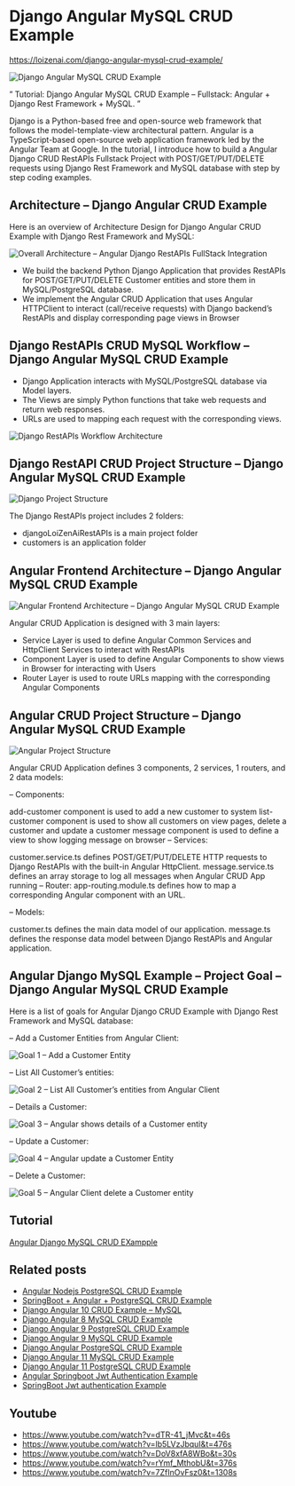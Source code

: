 # Django Angular MySQL CRUD Example

https://loizenai.com/django-angular-mysql-crud-example/

![Django Angular MySQL CRUD Example](https://loizenai.com/wp-content/uploads/2020/12/Angular-Django-CRUD-MySQL-Example.png)

” Tutorial: Django Angular MySQL CRUD Example – Fullstack: Angular + Django Rest Framework + MySQL. ”

Django is a Python-based free and open-source web framework that follows the model-template-view architectural pattern. Angular is a TypeScript-based open-source web application framework led by the Angular Team at Google. In the tutorial, I introduce how to build a Angular Django CRUD RestAPIs Fullstack Project with POST/GET/PUT/DELETE requests using Django Rest Framework and MySQL database with step by step coding examples.

## Architecture – Django Angular CRUD Example

Here is an overview of Architecture Design for Django Angular CRUD Example with Django Rest Framework and MySQL:

![Overall Architecture – Angular Django RestAPIs FullStack Integration](https://loizenai.com/wp-content/uploads/2020/07/Overall-Architecture-Angular-Django-RestAPIs-FullStack-Integration.png)

- We build the backend Python Django Application that provides RestAPIs for POST/GET/PUT/DELETE Customer entities and store them in MySQL/PostgreSQL database.
- We implement the Angular CRUD Application that uses Angular HTTPClient to interact (call/receive requests) with Django backend’s RestAPIs and display corresponding page views in Browser

## Django RestAPIs CRUD MySQL Workflow – Django Angular MySQL CRUD Example

- Django Application interacts with MySQL/PostgreSQL database via Model layers.
- The Views are simply Python functions that take web requests and return web responses.
- URLs are used to mapping each request with the corresponding views.

![Django RestAPIs Workflow Architecture](https://loizenai.com/wp-content/uploads/2020/07/Django-RestAPIs-Workflow-Architecture.png)

## Django RestAPI CRUD Project Structure – Django Angular MySQL CRUD Example

![Django Project Structure](https://loizenai.com/wp-content/uploads/2020/07/Django-Project-Structure.png)

The Django RestAPIs project includes 2 folders:

- djangoLoiZenAiRestAPIs is a main project folder
- customers is an application folder

## Angular Frontend Architecture – Django Angular MySQL CRUD Example

![Angular Frontend Architecture – Django Angular MySQL CRUD Example](https://loizenai.com/wp-content/uploads/2020/07/Angular-Application-Architecture.png)

Angular CRUD Application is designed with 3 main layers:

- Service Layer is used to define Angular Common Services and HttpClient Services to interact with RestAPIs
- Component Layer is used to define Angular Components to show views in Browser for interacting with Users
- Router Layer is used to route URLs mapping with the corresponding Angular Components

## Angular CRUD Project Structure – Django Angular MySQL CRUD Example
![Angular Project Structure](https://loizenai.com/wp-content/uploads/2020/07/Angular-Project-Structure-1.png)

Angular CRUD Application defines 3 components, 2 services, 1 routers, and 2 data models:

– Components:

add-customer component is used to add a new customer to system
list-customer component is used to show all customers on view pages, delete a customer and update a customer
message component is used to define a view to show logging message on browser
– Services:

customer.service.ts defines POST/GET/PUT/DELETE HTTP requests to Django RestAPIs with the built-in Angular HttpClient.
message.service.ts defines an array storage to log all messages when Angular CRUD App running
– Router: app-routing.module.ts defines how to map a corresponding Angular component with an URL.

– Models:

customer.ts defines the main data model of our application.
message.ts defines the response data model between Django RestAPIs and Angular application.


## Angular Django MySQL Example – Project Goal – Django Angular MySQL CRUD Example

Here is a list of goals for Angular Django CRUD Example with Django Rest Framework and MySQL database:

– Add a Customer Entities from Angular Client:

![Goal 1 – Add a Customer Entity](https://loizenai.com/wp-content/uploads/2020/07/Goal-1-Add-a-Customer-Entity.png)

– List All Customer’s entities:

![Goal 2 – List All Customer’s entities from Angular Client](https://loizenai.com/wp-content/uploads/2020/07/List-All-Customers-entities-from-Angular-Client.png)

– Details a Customer:

![Goal 3 – Angular shows details of a Customer entity](https://loizenai.com/wp-content/uploads/2020/07/Angular-shows-details-of-a-Customer-entity.png)

– Update a Customer:

![Goal 4 – Angular update a Customer Entity](https://loizenai.com/wp-content/uploads/2020/07/Angular-Client-Update-a-Customer-Entity.png)

– Delete a Customer:

![Goal 5 – Angular Client delete a Customer entity](https://loizenai.com/wp-content/uploads/2020/07/Goal-5-Angular-Client-delete-a-Customer-entity.png)

## Tutorial

[Angular Django MySQL CRUD EXampple](https://loizenai.com/django-angular-mysql-crud-example/)

## Related posts

- [Angular Nodejs PostgreSQL CRUD Example](https://loizenai.com/angular-10-nodejs-postgresql-crud-example-using-express-restapis-sequelize-tutorial/)
- [SpringBoot + Angular + PostgreSQL CRUD Example](https://loizenai.com/angular-10-nodejs-postgresql-crud-example-using-express-restapis-sequelize-tutorial/)
- [Django Angular 10 CRUD Example – MySQL](https://loizenai.com/angular-10-django-mysql-rest-crud-api-example/)
- [Django Angular 8 MySQL CRUD Example](https://loizenai.com/angular-10-django-mysql-rest-crud-api-example/)
- [Django Angular 9 PostgreSQL CRUD Example](https://loizenai.com/django-angular-9-postgresql-crud-example/)
- [Django Angular 9 MySQL CRUD Example](https://loizenai.com/django-angular-9-postgresql-crud-example/)
- [Django Angular PostgreSQL CRUD Example](https://loizenai.com/django-angular-9-postgresql-crud-example/)
- [Django Angular 11 MySQL CRUD Example](https://loizenai.com/django-angular-11-mysql-crud-example/)
- [Django Angular 11 PostgreSQL CRUD Example](https://loizenai.com/django-angular-11-mysql-crud-example/)
- [Angular Springboot Jwt Authentication Example](https://loizenai.com/angular-10-spring-boot-jwt-authentication-example/)
- [SpringBoot Jwt authentication Example](https://dev.to/loizenai/angular-11-springboot-jwt-authentication-example-1h9f)

## Youtube
- https://www.youtube.com/watch?v=dTR-41_jMvc&t=46s
- https://www.youtube.com/watch?v=lb5LVzJbquI&t=476s
- https://www.youtube.com/watch?v=DoV8xfA8WBo&t=30s
- https://www.youtube.com/watch?v=rYmf_MthobU&t=376s
- https://www.youtube.com/watch?v=7ZfInOvFsz0&t=1308s

